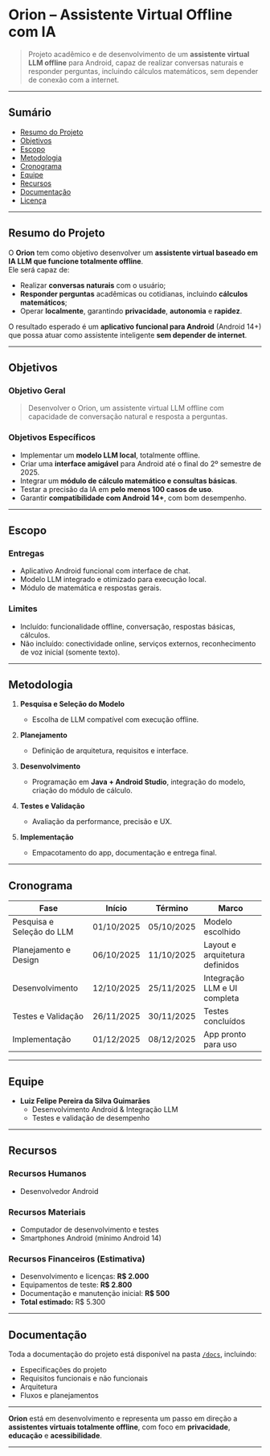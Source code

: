 # Orion – Assistente Virtual Offline com IA

> Projeto acadêmico e de desenvolvimento de um **assistente virtual LLM offline** para Android, capaz de realizar conversas naturais e responder perguntas, incluindo cálculos matemáticos, sem depender de conexão com a internet.

---

## Sumário

- [Resumo do Projeto](#-resumo-do-projeto)  
- [Objetivos](#-objetivos)  
- [Escopo](#-escopo)  
- [Metodologia](#️-metodologia)  
- [Cronograma](#-cronograma)  
- [Equipe](#-equipe)  
- [Recursos](#-recursos)  
- [Documentação](#-documentação)  
- [Licença](#️-licença)

---

## Resumo do Projeto

O **Orion** tem como objetivo desenvolver um **assistente virtual baseado em IA LLM que funcione totalmente offline**.  
Ele será capaz de:

- Realizar **conversas naturais** com o usuário;  
- **Responder perguntas** acadêmicas ou cotidianas, incluindo **cálculos matemáticos**;  
- Operar **localmente**, garantindo **privacidade**, **autonomia** e **rapidez**.

O resultado esperado é um **aplicativo funcional para Android** (Android 14+) que possa atuar como assistente inteligente **sem depender de internet**.

---

## Objetivos

### Objetivo Geral
> Desenvolver o Orion, um assistente virtual LLM offline com capacidade de conversação natural e resposta a perguntas.

### Objetivos Específicos
- Implementar um **modelo LLM local**, totalmente offline.  
- Criar uma **interface amigável** para Android até o final do 2º semestre de 2025.  
- Integrar um **módulo de cálculo matemático e consultas básicas**.  
- Testar a precisão da IA em **pelo menos 100 casos de uso**.  
- Garantir **compatibilidade com Android 14+**, com bom desempenho.

---

## Escopo

### Entregas
- Aplicativo Android funcional com interface de chat.  
- Modelo LLM integrado e otimizado para execução local.  
- Módulo de matemática e respostas gerais.

### Limites
- Incluído: funcionalidade offline, conversação, respostas básicas, cálculos.  
- Não incluído: conectividade online, serviços externos, reconhecimento de voz inicial (somente texto).

---

## Metodologia

1. **Pesquisa e Seleção do Modelo**  
   - Escolha de LLM compatível com execução offline.

2. **Planejamento**  
   - Definição de arquitetura, requisitos e interface.

3. **Desenvolvimento**  
   - Programação em **Java + Android Studio**, integração do modelo, criação do módulo de cálculo.

4. **Testes e Validação**  
   - Avaliação da performance, precisão e UX.

5. **Implementação**  
   - Empacotamento do app, documentação e entrega final.

---

## Cronograma

| Fase                        | Início      | Término     | Marco                              |
|----------------------------|------------|------------|-------------------------------------|
| Pesquisa e Seleção do LLM  | 01/10/2025 | 05/10/2025 | Modelo escolhido                    |
| Planejamento e Design      | 06/10/2025 | 11/10/2025 | Layout e arquitetura definidos     |
| Desenvolvimento            | 12/10/2025 | 25/11/2025 | Integração LLM e UI completa       |
| Testes e Validação         | 26/11/2025 | 30/11/2025 | Testes concluídos                  |
| Implementação              | 01/12/2025 | 08/12/2025 | App pronto para uso               |

---

## Equipe

- **Luiz Felipe Pereira da Silva Guimarães**  
  - Desenvolvimento Android & Integração LLM  
  - Testes e validação de desempenho

---

## Recursos

### Recursos Humanos
- Desenvolvedor Android

### Recursos Materiais
- Computador de desenvolvimento e testes  
- Smartphones Android (mínimo Android 14)

### Recursos Financeiros (Estimativa)
- Desenvolvimento e licenças: **R$ 2.000**  
- Equipamentos de teste: **R$ 2.800**  
- Documentação e manutenção inicial: **R$ 500**  
- **Total estimado:** R$ 5.300

---

## Documentação

Toda a documentação do projeto está disponível na pasta [`/docs`](./docs), incluindo:

- Especificações do projeto  
- Requisitos funcionais e não funcionais  
- Arquitetura  
- Fluxos e planejamentos

---

**Orion** está em desenvolvimento e representa um passo em direção a **assistentes virtuais totalmente offline**, com foco em **privacidade**, **educação** e **acessibilidade**.

---

